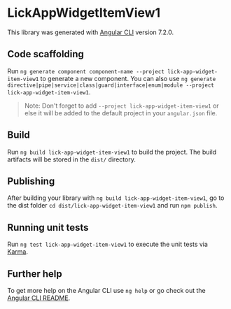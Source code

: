 # LickAppWidgetItemView1

This library was generated with [Angular CLI](https://github.com/angular/angular-cli) version 7.2.0.

## Code scaffolding

Run `ng generate component component-name --project lick-app-widget-item-view1` to generate a new component. You can also use `ng generate directive|pipe|service|class|guard|interface|enum|module --project lick-app-widget-item-view1`.
> Note: Don't forget to add `--project lick-app-widget-item-view1` or else it will be added to the default project in your `angular.json` file. 

## Build

Run `ng build lick-app-widget-item-view1` to build the project. The build artifacts will be stored in the `dist/` directory.

## Publishing

After building your library with `ng build lick-app-widget-item-view1`, go to the dist folder `cd dist/lick-app-widget-item-view1` and run `npm publish`.

## Running unit tests

Run `ng test lick-app-widget-item-view1` to execute the unit tests via [Karma](https://karma-runner.github.io).

## Further help

To get more help on the Angular CLI use `ng help` or go check out the [Angular CLI README](https://github.com/angular/angular-cli/blob/master/README.md).
